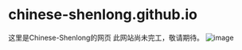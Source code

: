 # chinese-shenlong.github.io
这里是Chinese-Shenlong的网页
此网站尚未完工，敬请期待。
![image](https://cn.bing.com/th?id=OHR.LasLagunas_ZH-CN9917702340_1920x1200.jpg&rf=LaDigue_1920x1200.jpg)

